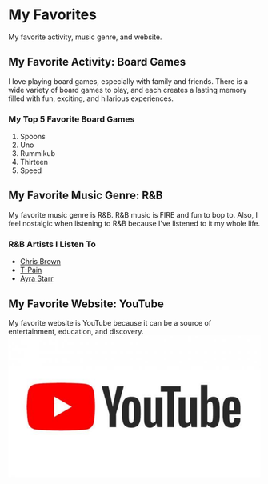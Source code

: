# My Favorites
My favorite activity, music genre, and website.

## My Favorite Activity: Board Games

I love playing board games, especially with family and friends. There is a wide variety of board games to play, and each creates a lasting memory filled with fun, exciting, and hilarious experiences.

### My Top 5 Favorite Board Games
1. Spoons
2. Uno
3. Rummikub
4. Thirteen
5. Speed

## My Favorite Music Genre: R&B

My favorite music genre is R&B. R&B music is FIRE and fun to bop to. Also, I feel nostalgic when listening to R&B because I've listened to it my whole life.

### R&B Artists I Listen To
- [Chris Brown](https://www.youtube.com/@ChrisBrownTV)
- [T-Pain](https://www.youtube.com/@tpain)
- [Ayra Starr](https://www.example.com)

## My Favorite Website: YouTube

My favorite website is YouTube because it can be a source of entertainment, education, and discovery. 
![alt text](8gzcr6RpGStvZFA2qRt4v6-1200-80.jpg)
